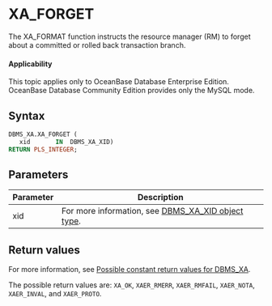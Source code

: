 XA_FORGET
==============================

The XA_FORMAT function instructs the resource manager (RM) to forget about a committed or rolled back transaction branch.


<main id="notice" >
    <h4>Applicability</h4>
    <p>This topic applies only to OceanBase Database Enterprise Edition. OceanBase Database Community Edition provides only the MySQL mode. </p>
  </main>

Syntax
-----------

```sql
DBMS_XA.XA_FORGET (
   xid       IN  DBMS_XA_XID)
RETURN PLS_INTEGER;
```



Parameters
-------------



| **Parameter** | **Description** |
|--------|---------------------------------------------------------------------------|
| xid | For more information, see [DBMS_XA_XID object type](3.the-type-of-the-dbms-xa-xid-object-oracle.md).  |



Return values
------------

For more information, see [Possible constant return values for DBMS_XA](2.dbms-xa-constant-oracle.md).

The possible return values are: `XA_OK`, `XAER_RMERR`, `XAER_RMFAIL`, `XAER_NOTA`, `XAER_INVAL`, and `XAER_PROTO`.
